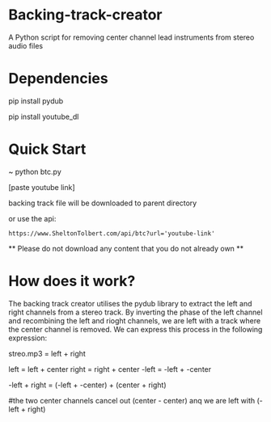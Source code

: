 # Backing-track-creator
A Python script for removing center channel lead instruments from stereo audio files

# Dependencies 
pip install pydub

pip install youtube_dl

# Quick Start 
~ python btc.py

[paste youtube link]

backing track file will be downloaded to parent directory 

or use the api:
```
https://www.SheltonTolbert.com/api/btc?url='youtube-link'
```
** Please do not download any content that you do not already own **

# How does it work? 

The backing track creator utilises the pydub library to extract the left and right channels from a stereo track. By inverting the phase of the left channel and recombining the left and rioght channels, we are left with a track where the center channel is removed. 
We can express this process in the following expression: 

streo.mp3 = left + right

left = left + center
right = right + center 
-left = -left + -center 

-left + right = (-left + -center) + (center + right)
 
#the two center channels cancel out (center - center) anq we are left with (-left + right)



